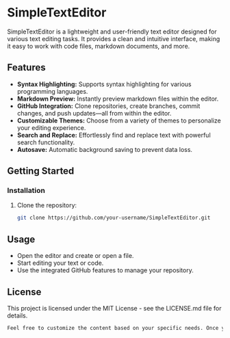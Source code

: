 # SimpleTextEditor

SimpleTextEditor is a lightweight and user-friendly text editor designed for various text editing tasks. It provides a clean and intuitive interface, making it easy to work with code files, markdown documents, and more.

## Features

- **Syntax Highlighting:** Supports syntax highlighting for various programming languages.
- **Markdown Preview:** Instantly preview markdown files within the editor.
- **GitHub Integration:** Clone repositories, create branches, commit changes, and push updates—all from within the editor.
- **Customizable Themes:** Choose from a variety of themes to personalize your editing experience.
- **Search and Replace:** Effortlessly find and replace text with powerful search functionality.
- **Autosave:** Automatic background saving to prevent data loss.

## Getting Started

### Installation

1. Clone the repository:
   ```bash
   git clone https://github.com/your-username/SimpleTextEditor.git
## Usage
- Open the editor and create or open a file.
- Start editing your text or code.
- Use the integrated GitHub features to manage your repository.

## License

This project is licensed under the MIT License - see the LICENSE.md file for details.
```bash
Feel free to customize the content based on your specific needs. Once you have made any necessary modifications, you can save this as a `README.md` file and include it in the root directory of your GitHub repository.
